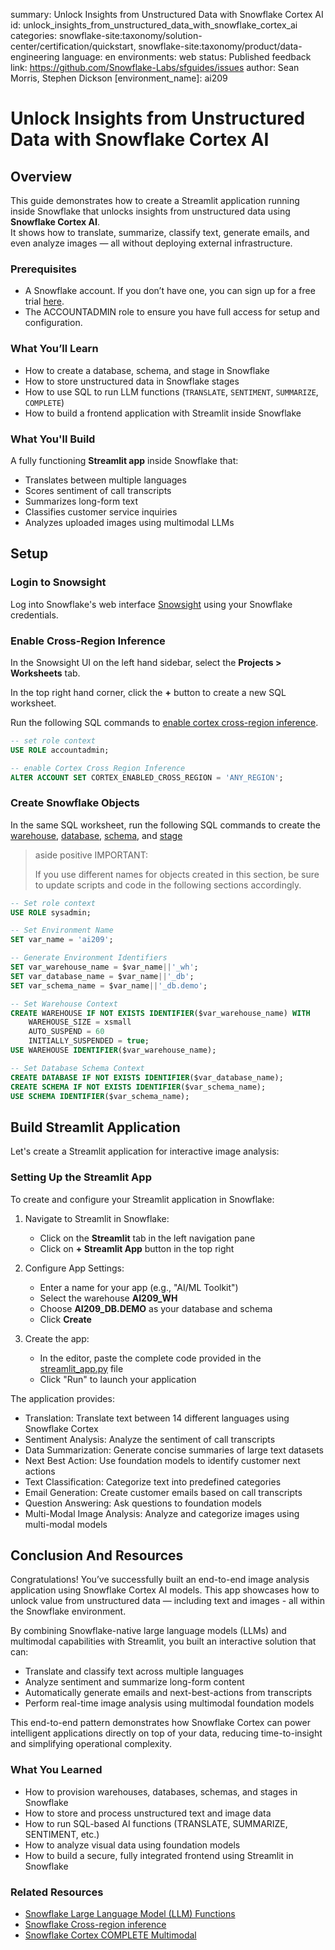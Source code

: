 summary: Unlock Insights from Unstructured Data with Snowflake Cortex AI
id: unlock_insights_from_unstructured_data_with_snowflake_cortex_ai
categories: snowflake-site:taxonomy/solution-center/certification/quickstart, snowflake-site:taxonomy/product/data-engineering
language: en
environments: web
status: Published
feedback link: https://github.com/Snowflake-Labs/sfguides/issues
author: Sean Morris, Stephen Dickson
[environment_name]: ai209

# Unlock Insights from Unstructured Data with Snowflake Cortex AI
<!-- ------------------------ -->
## Overview


This guide demonstrates how to create a Streamlit application running inside Snowflake that unlocks insights from unstructured data using **Snowflake Cortex AI**.  
It shows how to translate, summarize, classify text, generate emails, and even analyze images — all without deploying external infrastructure.

### Prerequisites
- A Snowflake account. If you don’t have one, you can sign up for a free trial [here](https://signup.snowflake.com/).
- The ACCOUNTADMIN role to ensure you have full access for setup and configuration.

### What You’ll Learn
- How to create a database, schema, and stage in Snowflake
- How to store unstructured data in Snowflake stages
- How to use SQL to run LLM functions (`TRANSLATE`, `SENTIMENT`, `SUMMARIZE`, `COMPLETE`)
- How to build a frontend application with Streamlit inside Snowflake

### What You'll Build
A fully functioning **Streamlit app** inside Snowflake that:
- Translates between multiple languages
- Scores sentiment of call transcripts
- Summarizes long-form text
- Classifies customer service inquiries
- Analyzes uploaded images using multimodal LLMs

<!-- ------------------------ -->
## Setup


### Login to Snowsight

Log into Snowflake's web interface [Snowsight](https://docs.snowflake.com/en/user-guide/ui-snowsight.html#) using your Snowflake credentials.

### Enable Cross-Region Inference

In the Snowsight UI on the left hand sidebar, select the **Projects > Worksheets** tab.

In the top right hand corner, click the **+** button to create a new SQL worksheet.

Run the following SQL commands to [enable cortex cross-region inference](https://docs.snowflake.com/en/user-guide/snowflake-cortex/cross-region-inference.html).

```sql
-- set role context
USE ROLE accountadmin;

-- enable Cortex Cross Region Inference
ALTER ACCOUNT SET CORTEX_ENABLED_CROSS_REGION = 'ANY_REGION';
```

### Create Snowflake Objects

In the same SQL worksheet, run the following SQL commands to create the [warehouse](https://docs.snowflake.com/en/sql-reference/sql/create-warehouse.html), [database](https://docs.snowflake.com/en/sql-reference/sql/create-database.html), [schema](https://docs.snowflake.com/en/sql-reference/sql/create-schema.html), and [stage](https://docs.snowflake.com/en/sql-reference/sql/create-stage.html)

> aside positive
> IMPORTANT:
> 
> If you use different names for objects created in this section, be sure to update scripts and code in the following sections accordingly.

```sql
-- Set role context
USE ROLE sysadmin;

-- Set Environment Name
SET var_name = 'ai209';

-- Generate Environment Identifiers
SET var_warehouse_name = $var_name||'_wh';
SET var_database_name = $var_name||'_db';
SET var_schema_name = $var_name||'_db.demo';

-- Set Warehouse Context
CREATE WAREHOUSE IF NOT EXISTS IDENTIFIER($var_warehouse_name) WITH
    WAREHOUSE_SIZE = xsmall
    AUTO_SUSPEND = 60
    INITIALLY_SUSPENDED = true;
USE WAREHOUSE IDENTIFIER($var_warehouse_name);

-- Set Database Schema Context
CREATE DATABASE IF NOT EXISTS IDENTIFIER($var_database_name);
CREATE SCHEMA IF NOT EXISTS IDENTIFIER($var_schema_name);
USE SCHEMA IDENTIFIER($var_schema_name);
```

<!-- ------------------------ -->
## Build Streamlit Application


Let's create a Streamlit application for interactive image analysis:

### Setting Up the Streamlit App

To create and configure your Streamlit application in Snowflake:

1. Navigate to Streamlit in Snowflake:
   * Click on the **Streamlit** tab in the left navigation pane
   * Click on **+ Streamlit App** button in the top right

2. Configure App Settings:
   * Enter a name for your app (e.g., "AI/ML Toolkit")
   * Select the warehouse **AI209_WH**
   * Choose **AI209_DB.DEMO** as your database and schema
   * Click **Create**

3. Create the app:
   * In the editor, paste the complete code provided in the [streamlit_app.py](https://github.com/Snowflake-Labs/sfguide-unlock-insights-from-unstructured-data-with-snowflake-cortex-ai/blob/main/streamlit_app.py) file
   * Click "Run" to launch your application

The application provides:
- Translation: Translate text between 14 different languages using Snowflake Cortex
- Sentiment Analysis: Analyze the sentiment of call transcripts
- Data Summarization: Generate concise summaries of large text datasets
- Next Best Action: Use foundation models to identify customer next actions
- Text Classification: Categorize text into predefined categories
- Email Generation: Create customer emails based on call transcripts
- Question Answering: Ask questions to foundation models
- Multi-Modal Image Analysis: Analyze and categorize images using multi-modal models

<!-- ------------------------ -->
## Conclusion And Resources


Congratulations! You’ve successfully built an end-to-end image analysis application using Snowflake Cortex AI models. This app showcases how to unlock value from unstructured data — including text and images - all within the Snowflake environment.

By combining Snowflake-native large language models (LLMs) and multimodal capabilities with Streamlit, you built an interactive solution that can:
- Translate and classify text across multiple languages
- Analyze sentiment and summarize long-form content
- Automatically generate emails and next-best-actions from transcripts
- Perform real-time image analysis using multimodal foundation models

This end-to-end pattern demonstrates how Snowflake Cortex can power intelligent applications directly on top of your data, reducing time-to-insight and simplifying operational complexity.

### What You Learned
- How to provision warehouses, databases, schemas, and stages in Snowflake
- How to store and process unstructured text and image data
- How to run SQL-based AI functions (TRANSLATE, SUMMARIZE, SENTIMENT, etc.)
- How to analyze visual data using foundation models
- How to build a secure, fully integrated frontend using Streamlit in Snowflake

### Related Resources
- [Snowflake Large Language Model (LLM) Functions](https://docs.snowflake.com/en/user-guide/snowflake-cortex/llm-functions)
- [Snowflake Cross-region inference](https://docs.snowflake.com/en/user-guide/snowflake-cortex/cross-region-inference)
- [Snowflake Cortex COMPLETE Multimodal](https://docs.snowflake.com/en/user-guide/snowflake-cortex/complete-multimodal)
